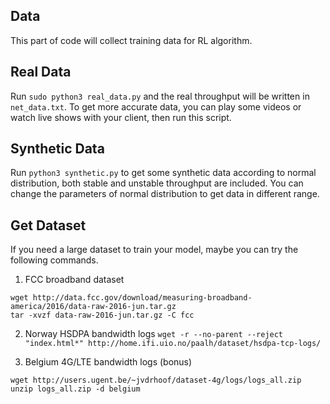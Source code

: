 ## Data

This part of code will collect training data for RL algorithm.

## Real Data

Run `sudo python3 real_data.py` and the real throughput will be written in `net_data.txt`. To get more accurate data, you can play some videos or watch live shows with your client, then run this script.

## Synthetic Data

Run `python3 synthetic.py` to get some synthetic data according to normal distribution, both stable and unstable throughput are included. You can change the parameters of normal distribution to get data in different range.

## Get Dataset

If you need a large dataset to train your model, maybe you can try the following commands.

1) FCC broadband dataset
```
wget http://data.fcc.gov/download/measuring-broadband-america/2016/data-raw-2016-jun.tar.gz
tar -xvzf data-raw-2016-jun.tar.gz -C fcc
```

2) Norway HSDPA bandwidth logs
`wget -r --no-parent --reject "index.html*" http://home.ifi.uio.no/paalh/dataset/hsdpa-tcp-logs/`

3) Belgium 4G/LTE bandwidth logs (bonus)
```
wget http://users.ugent.be/~jvdrhoof/dataset-4g/logs/logs_all.zip
unzip logs_all.zip -d belgium
```
